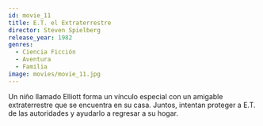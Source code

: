 ```yaml
---
id: movie_11
title: E.T. el Extraterrestre
director: Steven Spielberg
release_year: 1982
genres: 
  - Ciencia Ficción
  - Aventura
  - Familia
image: movies/movie_11.jpg
---
```


Un niño llamado Elliott forma un vínculo especial con un amigable extraterrestre que se encuentra en su casa. Juntos, intentan proteger a E.T. de las autoridades y ayudarlo a regresar a su hogar.
